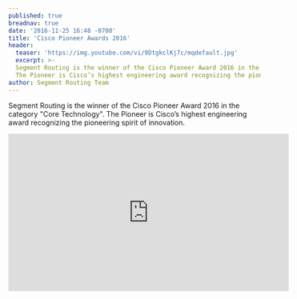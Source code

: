 ```yaml
---
published: true
breadnav: true
date: '2016-11-25 16:48 -0700'
title: 'Cisco Pioneer Awards 2016'
header:
  teaser: 'https://img.youtube.com/vi/9DtgkclKj7c/mqdefault.jpg'
  excerpt: >-
  Segment Routing is the winner of the Cisco Pioneer Award 2016 in the category "Core Technology".
  The Pioneer is Cisco’s highest engineering award recognizing the pioneering spirit of innovation.
author: Segment Routing Team
---
```

Segment Routing is the winner of the Cisco Pioneer Award 2016 in the category "Core Technology".
The Pioneer is Cisco’s highest engineering award recognizing the pioneering spirit of innovation.

<iframe width="560" height="315" src="https://www.youtube.com/embed/9DtgkclKj7c" frameborder="0" allowfullscreen></iframe>